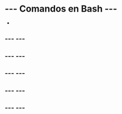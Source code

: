# --- Comandos en Bash ---
- 


## ---                ---


## ---                ---


## ---                ---


## ---                ---


## ---                ---


